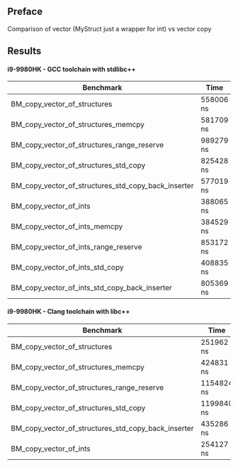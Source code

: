 ## Preface

Comparison of vector<MyStruct> (MyStruct just a wrapper for int) vs vector<int> copy

## Results

#### i9-9980HK - GCC toolchain with stdlibc++

| Benchmark                                           | Time      | CPU       | Iterations | Throughput |
|-----------------------------------------------------|-----------|-----------|------------|------------|
| BM_copy_vector_of_structures                        | 558006 ns | 557263 ns | 1145       | 1.75243G/s |
| BM_copy_vector_of_structures_memcpy                 | 581709 ns | 580550 ns | 1280       | 1.68213G/s |
| BM_copy_vector_of_structures_range_reserve          | 989279 ns | 988169 ns | 631        | 1011.97M/s |
| BM_copy_vector_of_structures_std_copy               | 825428 ns | 823923 ns | 863        | 1.18526G/s |
| BM_copy_vector_of_structures_std_copy_back_inserter | 577019 ns | 575875 ns | 1181       | 1.69579G/s |
| BM_copy_vector_of_ints                              | 388065 ns | 387678 ns | 1842       | 2.51901G/s |
| BM_copy_vector_of_ints_memcpy                       | 384529 ns | 384104 ns | 1677       | 2.54244G/s |
| BM_copy_vector_of_ints_range_reserve                | 853172 ns | 851390 ns | 814        | 1.14702G/s |
| BM_copy_vector_of_ints_std_copy                     | 408835 ns | 407615 ns | 1806       | 2.39579G/s |
| BM_copy_vector_of_ints_std_copy_back_inserter       | 805369 ns | 804680 ns | 876        | 1.2136G/s  |



#### i9-9980HK - Clang toolchain with libc++

| Benchmark                                           | Time       | CPU        | Iterations | Thoughput  |
|-----------------------------------------------------|------------|------------|------------|------------|
| BM_copy_vector_of_structures                        | 251962 ns  | 251667 ns  | 2481       | 3.88037G/s |
| BM_copy_vector_of_structures_memcpy                 | 424831 ns  | 424186 ns  | 1628       | 2.30221G/s |
| BM_copy_vector_of_structures_range_reserve          | 1154824 ns | 1153022 ns | 615        | 867.286M/s |
| BM_copy_vector_of_structures_std_copy               | 1199840 ns | 1197704 ns | 635        | 834.931M/s |
| BM_copy_vector_of_structures_std_copy_back_inserter | 435286 ns  | 434430 ns  | 1662       | 2.24792G/s |
| BM_copy_vector_of_ints                              | 254127 ns  | 253718 ns  | 2823       | 3.84901G/s |
